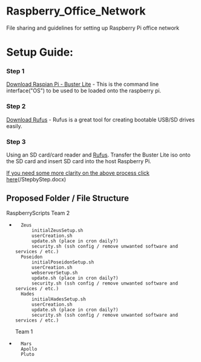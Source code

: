 # Raspberry_Office_Network
File sharing and guidelines for setting up Raspberry Pi office network

# Setup Guide:  

### Step 1
[Download Raspian Pi - Buster Lite](https://www.raspberrypi.org/downloads/raspbian/) - This is the command line interface("OS") to be used to be loaded onto the raspberry pi.

### Step 2
[Download Rufus](https://rufus.ie/) - Rufus is a great tool for creating bootable USB/SD drives easily.

### Step 3
Using an SD card/card reader and [Rufus](https://rufus.ie/). Transfer the Buster Lite iso onto the SD card and insert SD card into the host Raspberry Pi.

[If you need some more clarity on the above process click here]()(/StepbyStep.docx)




## Proposed Folder / File Structure
RaspberryScripts
	 Team 2 
*		Zeus
			initialZeusSetup.sh
			userCreation.sh
			update.sh (place in cron daily?)
			security.sh (ssh config / remove unwanted software and services / etc.)
		Poseidon
			initialPoseidonSetup.sh
			userCreation.sh
			webserverSetup.sh
			update.sh (place in cron daily?)
			security.sh (ssh config / remove unwanted software and services / etc.)
		Hades
			initialHadesSetup.sh
			userCreation.sh
			update.sh (place in cron daily?)
			security.sh (ssh config / remove unwanted software and services / etc.)
	Team 1
*		Mars
		Apollo
		Pluto
